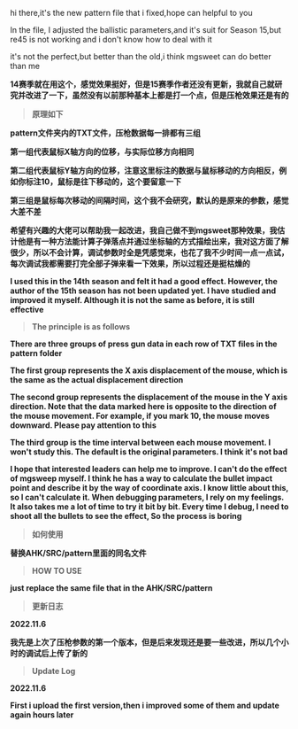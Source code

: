hi there,it's the new pattern file that i fixed,hope can helpful to you

In the file, I adjusted the ballistic parameters,and it's suit for Season 15,but re45 is not working and i don't know how to deal with it

it's not the perfect,but better than the old,i think mgsweet can do better than me


**14赛季就在用这个，感觉效果挺好，但是15赛季作者还没有更新，我就自己就研究并改进了一下，虽然没有以前那种基本上都是打一个点，但是压枪效果还是有的**
>**原理如下**


**pattern文件夹内的TXT文件，压枪数据每一排都有三组**


**第一组代表鼠标X轴方向的位移，与实际位移方向相同**


**第二组代表鼠标Y轴方向的位移，注意这里标注的数据与鼠标移动的方向相反，例如你标注10，鼠标是往下移动的，这个要留意一下**


**第三组是鼠标每次移动的间隔时间，这个我不会研究，默认的是原来的参数，感觉大差不差**


**希望有兴趣的大佬可以帮助我一起改进，我自己做不到mgsweet那种效果，我估计他是有一种方法能计算子弹落点并通过坐标轴的方式描绘出来，我对这方面了解很少，所以不会计算，调试参数时全是凭感觉来，也花了我不少时间一点一点试，每次调试我都需要打完全部子弹来看一下效果，所以过程还是挺枯燥的**



**I used this in the 14th season and felt it had a good effect. However, the author of the 15th season has not been updated yet. I have studied and improved it myself. Although it is not the same as before, it is still effective**


>**The principle is as follows**


**There are three groups of press gun data in each row of TXT files in the pattern folder**




**The first group represents the X axis displacement of the mouse, which is the same as the actual displacement direction**




**The second group represents the displacement of the mouse in the Y axis direction. Note that the data marked here is opposite to the direction of the mouse movement. For example, if you mark 10, the mouse moves downward. Please pay attention to this**




**The third group is the time interval between each mouse movement. I won't study this. The default is the original parameters. I think it's not bad**




**I hope that interested leaders can help me to improve. I can't do the effect of mgsweep myself. I think he has a way to calculate the bullet impact point and describe it by the way of coordinate axis. I know little about this, so I can't calculate it. When debugging parameters, I rely on my feelings. It also takes me a lot of time to try it bit by bit. Every time I debug, I need to shoot all the bullets to see the effect, So the process is boring**


>**如何使用**


**替换AHK/SRC/pattern里面的同名文件**


>**HOW TO USE**


**just replace the same file that in the AHK/SRC/pattern**


>**更新日志**


**2022.11.6**


**我先是上次了压枪参数的第一个版本，但是后来发现还是要一些改进，所以几个小时的调试后上传了新的**


>**Update Log**



**2022.11.6**


**First i upload the first version,then i improved some of them and update again hours later**
